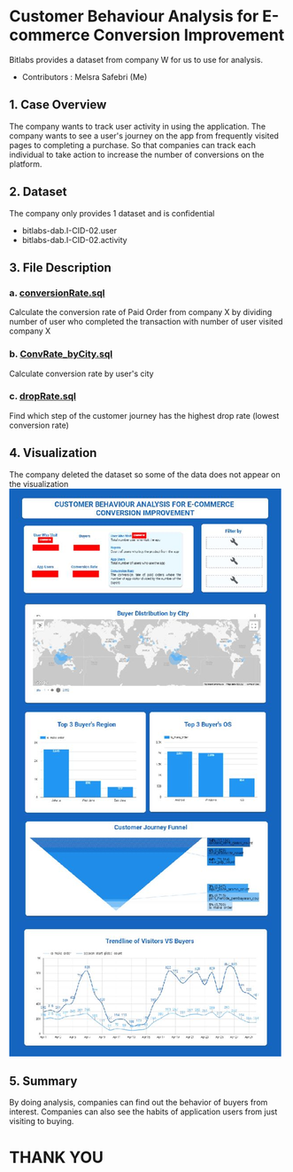 # Customer Behaviour Analysis for E-commerce Conversion Improvement
Bitlabs provides a dataset from company W for us to use for analysis.
- Contributors : Melsra Safebri (Me)
## 1. Case Overview
The company wants to track user activity in using the application. The company wants to see a user's journey on the app from frequently visited pages to completing a purchase. So that companies can track each individual to take action to increase the number of conversions on the platform.
## 2. Dataset
The company only provides 1 dataset and is confidential
- bitlabs-dab.I-CID-02.user
- bitlabs-dab.I-CID-02.activity
## 3. File Description
### a. [conversionRate.sql](https://github.com/melsrasafebri123/CompanyX_Bitlabs/blob/main/conversionRate.sql)
Calculate the conversion rate of Paid Order from company X by dividing number of user who completed the transaction with number of user visited company X
### b. [ConvRate_byCity.sql](https://github.com/melsrasafebri123/CompanyX_Bitlabs/blob/main/ConvRate_byCity.sql)
Calculate conversion rate by user's city
### c. [dropRate.sql](https://github.com/melsrasafebri123/CompanyX_Bitlabs/blob/main/dropRate.sql)
Find which step of the customer journey has the highest drop rate (lowest conversion rate)
## 4. Visualization
The company deleted the dataset so some of the data does not appear on the visualization
![Viz_CompanyX](https://github.com/melsrasafebri123/CompanyX_Bitlabs/blob/main/Viz_Company%20X.jpg)
## 5. Summary
By doing analysis, companies can find out the behavior of buyers from interest. Companies can also see the habits of application users from just visiting to buying.
# THANK YOU
